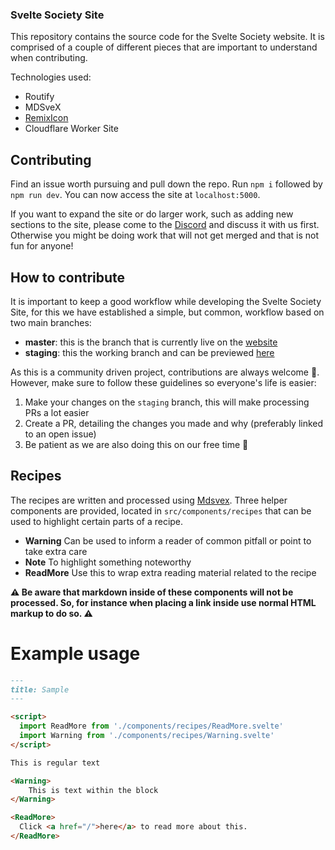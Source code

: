 ### Svelte Society Site

This repository contains the source code for the Svelte Society website. It is comprised of a couple of different pieces that are important to understand when contributing.

Technologies used:
* Routify
* MDSveX
* [RemixIcon](https://icones.js.org/collection/ri)
* Cloudflare Worker Site

## Contributing

Find an issue worth pursuing and pull down the repo. Run `npm i` followed by `npm run dev`. You can now access the site at `localhost:5000`.

If you want to expand the site or do larger work, such as adding new sections to the site, please come to the [Discord](https://discord.gg/JcvNM8p) and discuss it with us first. Otherwise you might be doing work that will not get merged and that is not fun for anyone!
## How to contribute

It is important to keep a good workflow while developing the Svelte Society Site, for this we have established a simple, but common, workflow based on two main branches:

- **master**: this is the branch that is currently live on the [website](https://sveltesociety.dev)
- **staging**: this the working branch and can be previewed [here](https://staging.sveltesociety.dev)

As this is a community driven project, contributions are always welcome :100:. However, make sure to follow these guidelines so everyone's life is easier:

1) Make your changes on the `staging` branch, this will make processing PRs a lot easier
2) Create a PR, detailing the changes you made and why (preferably linked to an open issue)
3) Be patient as we are also doing this on our free time :slightly_smiling_face:
## Recipes

The recipes are written and processed using [Mdsvex](https://mdsvex.com/). Three helper components are provided, located in `src/components/recipes` that can be used to highlight certain parts of a recipe.

- **Warning** Can be used to inform a reader of common pitfall or point to take extra care
- **Note** To highlight something noteworthy
- **ReadMore** Use this to wrap extra reading material related to the recipe

**⚠️ Be aware that markdown inside of these components will not be processed. So, for instance when placing a link inside use normal HTML markup to do so. ⚠️**

# Example usage

```md
---
title: Sample
---

<script>
  import ReadMore from './components/recipes/ReadMore.svelte'
  import Warning from './components/recipes/Warning.svelte'
</script>

This is regular text

<Warning>
    This is text within the block
</Warning>

<ReadMore>
  Click <a href="/">here</a> to read more about this.
</ReadMore>
```
